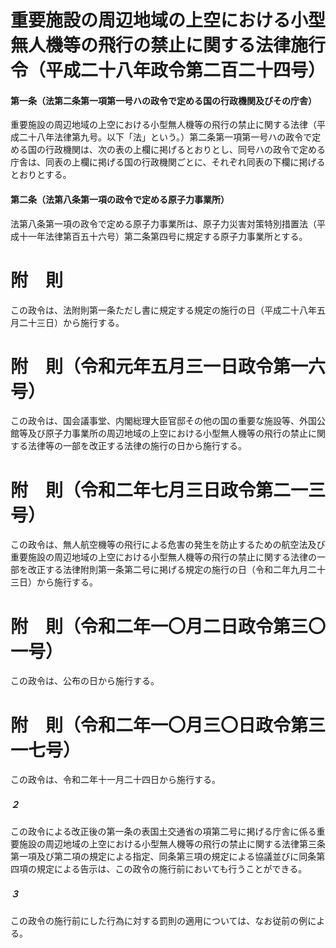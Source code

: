 # 重要施設の周辺地域の上空における小型無人機等の飛行の禁止に関する法律施行令（平成二十八年政令第二百二十四号）
#### 第一条（法第二条第一項第一号ハの政令で定める国の行政機関及びその庁舎）
重要施設の周辺地域の上空における小型無人機等の飛行の禁止に関する法律（平成二十八年法律第九号。以下「法」という。）第二条第一項第一号ハの政令で定める国の行政機関は、次の表の上欄に掲げるとおりとし、同号ハの政令で定める庁舎は、同表の上欄に掲げる国の行政機関ごとに、それぞれ同表の下欄に掲げるとおりとする。
#### 第二条（法第八条第一項の政令で定める原子力事業所）
法第八条第一項の政令で定める原子力事業所は、原子力災害対策特別措置法（平成十一年法律第百五十六号）第二条第四号に規定する原子力事業所とする。
# 附　則
この政令は、法附則第一条ただし書に規定する規定の施行の日（平成二十八年五月二十三日）から施行する。
# 附　則（令和元年五月三一日政令第一六号）
この政令は、国会議事堂、内閣総理大臣官邸その他の国の重要な施設等、外国公館等及び原子力事業所の周辺地域の上空における小型無人機等の飛行の禁止に関する法律等の一部を改正する法律の施行の日から施行する。
# 附　則（令和二年七月三日政令第二一三号）
この政令は、無人航空機等の飛行による危害の発生を防止するための航空法及び重要施設の周辺地域の上空における小型無人機等の飛行の禁止に関する法律の一部を改正する法律附則第一条第二号に掲げる規定の施行の日（令和二年九月二十三日）から施行する。
# 附　則（令和二年一〇月二日政令第三〇一号）
この政令は、公布の日から施行する。
# 附　則（令和二年一〇月三〇日政令第三一七号）
この政令は、令和二年十一月二十四日から施行する。
##### ２
この政令による改正後の第一条の表国土交通省の項第二号に掲げる庁舎に係る重要施設の周辺地域の上空における小型無人機等の飛行の禁止に関する法律第三条第一項及び第二項の規定による指定、同条第三項の規定による協議並びに同条第四項の規定による告示は、この政令の施行前においても行うことができる。
##### ３
この政令の施行前にした行為に対する罰則の適用については、なお従前の例による。
